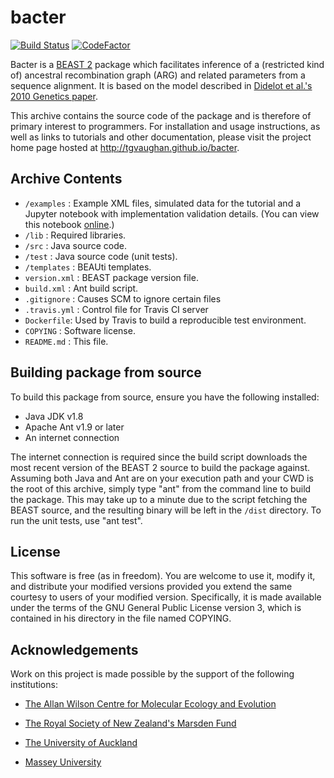 bacter
======

[![Build Status](https://travis-ci.org/tgvaughan/bacter.svg?branch=master)](https://travis-ci.org/tgvaughan/bacter)
[![CodeFactor](https://www.codefactor.io/repository/github/tgvaughan/bacter/badge)](https://www.codefactor.io/repository/github/tgvaughan/bacter)

Bacter is a [BEAST 2](http://www.beast2.org)  package which facilitates
inference of a (restricted kind of) ancestral recombination graph (ARG) and
related parameters from a sequence alignment.  It is based on the model
described in [Didelot et al.'s 2010 Genetics paper][1].

This archive contains the source code of the package and is therefore of
primary interest to programmers.  For installation and usage instructions, as
well as links to tutorials and other documentation, please visit the project
home page hosted at http://tgvaughan.github.io/bacter.

Archive Contents
----------------

* `/examples` : Example XML files, simulated data for the tutorial and a
  Jupyter notebook with implementation validation details. (You can view this
  notebook [online][2].) 
* `/lib` : Required libraries.
* `/src` : Java source code.
* `/test` : Java source code (unit tests).
* `/templates` : BEAUti templates.
* `version.xml` : BEAST package version file.
* `build.xml` : Ant build script.
* `.gitignore` : Causes SCM to ignore certain files
* `.travis.yml` : Control file for Travis CI server
* `Dockerfile`: Used by Travis to build a reproducible test environment.
* `COPYING` : Software license.
* `README.md` : This file.

Building package from source
----------------------------

To build this package from source, ensure you have the following installed:

* Java JDK v1.8 
* Apache Ant v1.9 or later
* An internet connection

The internet connection is required since the build script downloads the most
recent version of the BEAST 2 source to build the package against.
Assuming both Java and Ant are on your execution path and your CWD is the root of
this archive, simply type "ant" from the command line to build the package.
This may take up to a minute due to the script fetching the BEAST source, and
the resulting binary will be left in the `/dist` directory.
To run the unit tests, use "ant test".

License
-------

This software is free (as in freedom). You are welcome to use it, modify it,
and distribute your modified versions provided you extend the same courtesy to
users of your modified version.  Specifically, it is made available under the
terms of the GNU General Public License version 3, which is contained in his
directory in the file named COPYING.

Acknowledgements
----------------

Work on this project is made possible by the support of the following institutions:

* [The Allan Wilson Centre for Molecular Ecology and Evolution](http://www.allanwilsoncentre.ac.nz)

* [The Royal Society of New Zealand's Marsden Fund](http://www.royalsociety.org.nz/programmes/funds/marsden/)

* [The University of Auckland](http://auckland.ac.nz)

* [Massey University](http://www.massey.ac.nz)

[1]: http://www.genetics.org/content/186/4/1435
[2]: http://nbviewer.jupyter.org/github/tgvaughan/bacter/blob/master/examples/Validation.ipynb
